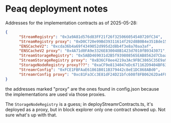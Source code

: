 # Peaq deployment notes

Addresses for the implementation contracts as of 2025-05-28:
```json
{
      "StreamRegistry": "0x3a9A81d576d83FF21f26f325066054540720fC34",
      "StreamRegistry proxy": "0xD0C720e99Bd39311614f292d8B0B4e351Bde157c",
      "ENSCacheV2": "0xcda36b4a69f4349052d995d2d8b4f3e8a70aa3af",
      "ENSCacheV2 proxy": "0x4A71d0FA9e3326E830048B1423d7010fB9343071",
      "StreamStorageRegistry": "0x5ABD469031d2B5f939808565EAB8562d7Cbaa939",
      "StreamStorageRegistry proxy": "0xB36CF8ee4219a3Ac9FBC3865C35E9a99353c26db",
      "StorageNodeRegistry proxy???": "0xaCF9e8134047eDc671162D9404BF63a587435bAa",
      "StreamrConfig": "0xFCE1FBFAaE61861B011B379442c8eE1DC868ABd0",
      "StreamrConfig proxy": "0xc81Fa3Cc3E81dF24D21bfc608f8FB06262Da4F8c"
}
```
the addresses marked "proxy" are the ones found in config.json because the implementations are used via those proxies.

The `StorageNodeRegistry` is a guess; in deployStreamrContracts.ts, it's deployed as a proxy, but in block explorer only one contract showed up. Not sure what's up with that.
